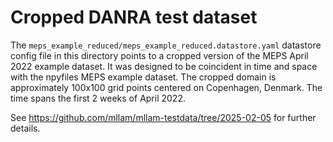 # Cropped DANRA test dataset

The `meps_example_reduced/meps_example_reduced.datastore.yaml` datastore config file in this directory points to a cropped version of the MEPS April 2022 example dataset. It was designed to be coincident in time and space with the npyfiles MEPS example dataset. The cropped domain is approximately 100x100 grid points centered on Copenhagen, Denmark. The time spans the first 2 weeks of April 2022.

See https://github.com/mllam/mllam-testdata/tree/2025-02-05 for further details.

